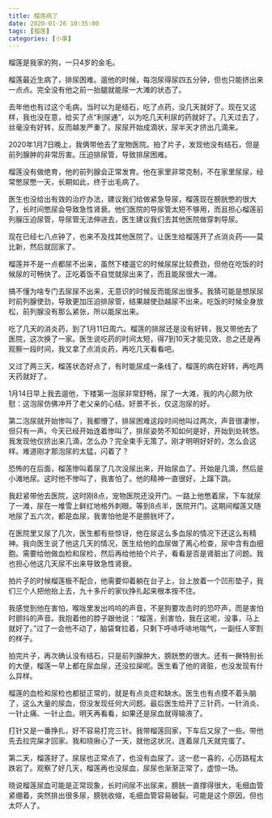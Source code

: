 ```yaml
---
title: 榴莲病了
date: 2020-01-26 10:35:00
tags: [榴莲]
categories: [小事]
---
```


榴莲是我家的狗，一只4岁的金毛。

榴莲最近生病了，排尿困难。遛他的时候，每泡尿得尿四五分钟，但也只能挤出来一点点。完全没有他之前一抬腿就能尿一大滩的状态了。

<!--more-->

去年他也有过这个毛病，当时以为是结石，吃了点药，没几天就好了。现在又这样，我也没在意，给买了点“利尿通”，以为吃几天利尿的药就好了。几天过去了，丝毫没有好转，反而越发严重了。尿尿开始成滴状，尿半天才挤出几滴来。

2020年1月7日晚上，我俩带他去了宠物医院。拍了片子，发现他没有结石，但是前列腺肿的非常厉害。压迫排尿管，导致排尿困难。

榴莲没有做绝育，他的前列腺会正常发育。他在家里非常克制，不在家里尿尿，经常憋尿憋一天，长期如此，终于出毛病了。

医生也没给出有效的治疗办法，建议我们给做紧急导尿，榴莲现在膀胱憋的很大了，长时间憋尿会导致急性肾衰。他们医院的导尿管太短不够用，而且担心榴莲前列腺压迫尿管，导尿管无法伸进去，医生建议我们去其他医院做穿刺导尿。

现在已经七八点钟了，也来不及找其他医院了。让医生给榴莲开了点消炎药——莫比新，然后就回家了。

榴莲并不是一点都尿不出来，虽然下楼遛它的时候尿尿比较费劲，但他在吃饭的时候尿的可畅快了。正吃着饭不自觉就尿出来了，而且能尿很大一滩。

搞不懂为啥专门去尿尿不出来，无意识的时候反而能尿出很多。我猜可能是想尿尿时前列腺使劲，导致更加压迫排尿管，结果越使劲越尿不出来。吃饭的时候全身放松，前列腺没有那么紧张，所以能尿出来。

吃了几天的消炎药，到了1月11日周六。榴莲的排尿还是没有好转，我又带他去了医院，这次换了一家。医生说吃药的时间太短，得7到10天才能见效，总之还是再观察一段时间，我又拿了点消炎药，再吃几天看看吧。

又过了两三天，榴莲状态好点了，有时能尿成一条线了，榴莲的病在好转，再吃两天药就好了。

1月14日早上我去遛他，下楼第一泡尿非常舒畅，尿了一大滩，我的内心颇为欣慰：这泡尿仿佛冲开了老父亲的心结。好景不长，仅这泡尿的好。

第二泡尿就开始惨叫了，我都懵了，排尿困难这段时间他叫过两次，声音很凄惨，但只有一声。今天已经开始连着惨叫了，排尿姿势不知如何是好，开始到处转悠。我发现他仅挤出来几滴，怎么办？完全束手无策了。刚才明明好好的，怎么会这样。难道刚才那泡尿的太猛，闪着了？

恐怖的在后面，榴莲惨叫着尿了几次没尿出来，开始尿血了。开始是几滴，然后是小滩地尿。这时他不惨叫了，我害怕了。他的精神一直很好，上蹿下跳。

我赶紧带他去医院，这时刚8点，宠物医院还没开门。一路上他憋着尿，下车就尿了一滩，尿在一堆雪上鲜红地格外刺眼。等到8点半，医院开门。这期间榴莲又随地尿了五六次，都是血尿，我害怕他是不是膀胱坏了。

在医院里又尿了几次，医生都有些惊讶，他在尿这么多血尿的情况下还这么有精神。我向医生说了他这几天的情况，医生给他的血尿做了离心检查，尿中含有血细胞。需要给他做血检和尿检，然后再给他拍个片子，看看是否是肾脏出了问题。我也担心他这几天尿不出来导致急性肾衰。

拍片子的时候榴莲极不配合，他需要仰着躺在台子上，台上放着一个凹形垫子，我们三个人把他抬上去，九十多斤的家伙挣扎起来根本按不住。

我感觉到他在害怕，喉咙里发出呜呜的声音，不是狗要攻击时的恐吓声，而是害怕时颤抖的声音。我抱着他的脖子跟他说：“榴莲，别害怕，我在这呢，没事，马上就好了。”过了一会他不动了，脑袋耷拉着，只剩下呼哧呼哧地喘气，一副任人宰割的样子。

拍完片子，再次确认没有结石，只是前列腺肿大，膀胱憋的很大。还有一撅特别长的大便，榴莲一早上都在尿血尿，还没拉屎呢。医生看了他的肾脏，也没发现有什么异样。

榴莲的血检和尿检也都挺正常的，就是有点炎症和缺水。医生也有点摸不着头脑了，这么大量的尿血，但没发现任何大问题。最后医生给开了三针药，一针消炎、一针止痛、一针止血。明天再看看，如果还是尿血就得输液了。

打针又是一番挣扎，好不容易打完三针。我带榴莲回家，下车后又尿了一些。带他先去拉完屎才回家。我和晓揪心了一天，就他这状况，连着尿几天就完蛋了。

第二天，榴莲好了。尿尿也正常点了，也没有血尿了。这一悲一喜的，心历路程太跌宕了。观察了好几天，榴莲再也没尿血，尿尿也渐渐正常了，虚惊一场。

晓说榴莲尿血可能是正常现象，长时间尿不出尿来，膀胱一直撑得很大，毛细血管紧绷着，突然排出很多尿，膀胱收缩，毛细血管容易破裂。可能是这个原因，但也太吓人了。